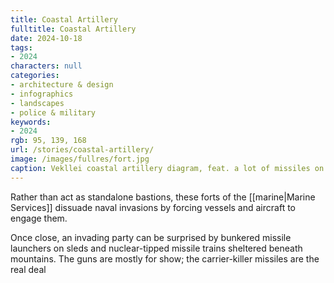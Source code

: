 ```yaml
---
title: Coastal Artillery
fulltitle: Coastal Artillery
date: 2024-10-18
tags:
- 2024
characters: null
categories:
- architecture & design
- infographics
- landscapes
- police & military
keywords:
- 2024
rgb: 95, 139, 168
url: /stories/coastal-artillery/
image: /images/fullres/fort.jpg
caption: Vekllei coastal artillery diagram, feat. a lot of missiles on rails.
---
```

Rather than act as standalone bastions, these forts of the [[marine|Marine Services]] dissuade naval invasions by forcing vessels and aircraft to engage them.

Once close, an invading party can be surprised by bunkered missile launchers on sleds and nuclear-tipped missile trains sheltered beneath mountains. The guns are mostly for show; the carrier-killer missiles are the real deal